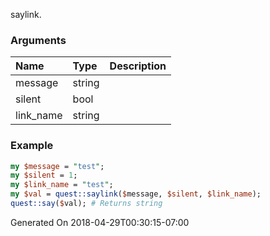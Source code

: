 saylink.
### Arguments
**Name**|**Type**|**Description**
:---|:---|:---
message|string|
silent|bool|
link_name|string|

### Example

```perl
my $message = "test";
my $silent = 1;
my $link_name = "test";
my $val = quest::saylink($message, $silent, $link_name);
quest::say($val); # Returns string
```


Generated On 2018-04-29T00:30:15-07:00